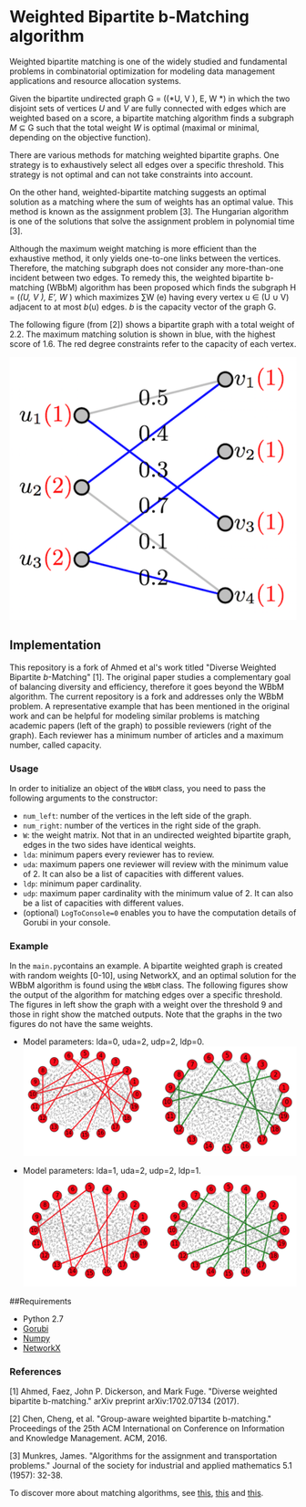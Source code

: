 # Weighted Bipartite b-Matching algorithm

Weighted bipartite matching is one of the widely studied and fundamental problems in combinatorial optimization for modeling data management applications and resource allocation systems.

Given the bipartite undirected graph G = ((*U, V ), E, W *) in which the two disjoint sets of vertices *U* and *V* are fully connected with edges which are weighted based on a score, a bipartite matching algorithm finds a subgraph *M*  ⊆ G such that the total weight *W* is optimal (maximal or minimal, depending on the objective function). 

There are various methods for matching weighted bipartite graphs. One strategy is to exhaustively select all edges over a specific threshold. This strategy is not optimal and can not take constraints into account. 

On the other hand, weighted-bipartite matching suggests an optimal solution as a matching where the sum of weights has an optimal value. This method is known as the assignment problem [3]. The Hungarian algorithm is one of the solutions that solve the assignment problem in polynomial time [3].

Although the maximum weight matching is more efficient than the exhaustive method, it only yields one-to-one links between the vertices. Therefore, the matching subgraph does not consider any more-than-one incident between two edges. To remedy this, the weighted bipartite b-matching (WBbM) algorithm has been proposed which finds the subgraph H = (*(U, V ), E′, W* ) which maximizes ∑W (e) having every vertex u ∈ (U ∪ V) adjacent to at most *b*(u) edges. *b* is the capacity vector of the graph G. 

The following figure (from [2]) shows a bipartite graph with a total weight of 2.2. The maximum matching solution is shown in blue, with the highest score of 1.6. The red degree constraints refer to the capacity of each vertex. 

![bipartite_b_matching_chen_et_al](https://github.com/sinaahmadi/Bipartite_b_matching/blob/master/figures/Chen_et_al_fig1.png)

## Implementation

This repository is a fork of Ahmed et al's work titled "Diverse Weighted Bipartite *b*-Matching" [1]. The original paper studies a complementary goal of balancing diversity and efficiency, therefore it goes beyond the WBbM algorithm. The current repository is a fork and addresses only the WBbM problem. A representative example that has been mentioned in the original work and can be helpful for modeling similar problems is matching academic papers (left of the graph) to possible reviewers (right of the graph). Each reviewer has a minimum number of articles and a maximum number, called capacity. 

### Usage

In order to initialize an object of the `WBbM` class, you need to pass the following arguments to the constructor:
- `num_left`: number of the vertices in the left side of the graph.
- `num_right`: number of the vertices in the right side of the graph. 
- `W`: the weight matrix. Not that in an undirected weighted bipartite graph, edges in the two sides have identical weights. 
- `lda`: minimum papers every reviewer has to review.
- `uda`: maximum papers one reviewer will review with the minimum value of 2. It can also be a list of capacities with different values.
- `ldp`: minimum paper cardinality. 
- `udp`: maximum paper cardinality with the minimum value of 2. It can also be a list of capacities with different values.
- (optional) `LogToConsole=0` enables you to have the computation details of Gorubi in your console.

### Example
In the `main.py`contains an example. A bipartite weighted graph is created with random weights [0-10], using NetworkX, and an optimal solution for the WBbM algorithm is found using the `WBbM` class. The following figures show the output of the algorithm for matching edges over a specific threshold. The figures in left show the graph with a weight over the threshold 9 and those in right show the matched outputs. Note that the graphs in the two figures do not have the same weights.
- Model parameters: lda=0, uda=2, udp=2, ldp=0.
![WBbM_1](https://github.com/sinaahmadi/Bipartite_b_matching/blob/master/figures/figure_0220.png)

- Model parameters: lda=1, uda=2, udp=2, ldp=1.
![WBbM_1](https://github.com/sinaahmadi/Bipartite_b_matching/blob/master/figures/figure_1221.png)

##Requirements
- Python 2.7
- [Gorubi](http://www.gurobi.com/)
- [Numpy](http://www.numpy.org/)
- [NetworkX](http://networkx.github.io/)

### References
[1] Ahmed, Faez, John P. Dickerson, and Mark Fuge. "Diverse weighted bipartite b-matching." arXiv preprint arXiv:1702.07134 (2017).

[2] Chen, Cheng, et al. "Group-aware weighted bipartite b-matching." Proceedings of the 25th ACM International on Conference on Information and Knowledge Management. ACM, 2016.

[3] Munkres, James. "Algorithms for the assignment and transportation problems." Journal of the society for industrial and applied mathematics 5.1 (1957): 32-38.

To discover more about matching algorithms, see [this](https://www.geeksforgeeks.org/maximum-bipartite-matching/), [this](http://www-sop.inria.fr/members/Frederic.Havet/Cours/matching.pdf) and [this](https://www.cse.ust.hk/~golin/COMP572/Notes/Matching.pdf).
